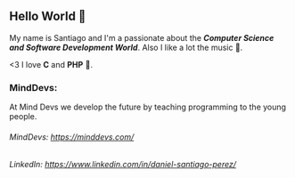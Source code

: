 ## Hello World 🤖

My name is Santiago and I'm a passionate about the ***Computer Science and Software Development World***. Also I like a lot the music 🎵.

<3 I love **C** and **PHP** 🐘.

### MindDevs:
At Mind Devs we develop the future by teaching programming to the young people.

<!-- ###### My Page: https://danielperez.coderdojo.com.co/ -->
###### MindDevs: https://minddevs.com/
###### LinkedIn: https://www.linkedin.com/in/daniel-santiago-perez/
